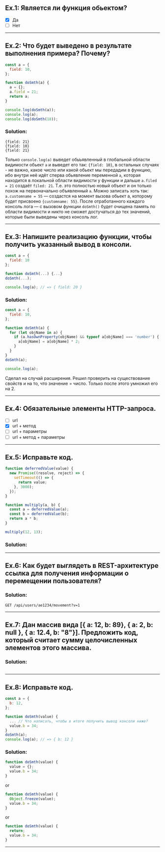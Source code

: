 ## Ex.1: Является ли функция обьектом?

- [x] Да
- [ ] Нет

---

## Ex.2: Что будет выведено в результате выполнения примера? Почему?

```js
const a = {
  field: 10,
};

function doSmth(a) {
  a = {};
  a.field = 21;
  return a;
}

console.log(doSmth(a));
console.log(a);
console.log(doSmth(18));
```

### Solution:

```log
{field: 21}
{field: 10}
{field: 21}
```

Только `console.log(a)` выведет обьъявленный в глобальной области видимости обьект `a` и выведет его так: `{field: 10}`, в остальных случаях - не важно, какое число или какой обьект мы передадим в функцию, ибо внутри неё идёт сперва обьявление переменной `a`, которая находится в локальной области видимости у функции и дальше `a.filed = 21` создаёт `filed: 21`. Т.е. это полностью новый объект и он только похож на первоначально объявленный `a`. Можно записать хоть так: `a.customname = 55` — создастся на момент вызова обьект а, которому будет присвоено `{customname: 55}`. После отработанного каждого консоль лога — с вызовом функции `doSmth()` будет очищена память по области видимости и никто не сможет достучаться до тех значений, которые были выведены через консоль лог.

---

## Ex.3: Напишите реализацию функции, чтобы получить указанный вывод в консоли.

```js
const a = {
  field: 10
};

function doSmth(...) {...}
doSmth(...);

console.log(a); // => { field: 20 }
```

### Solution:

```js
const a = {
  field: 10,
};

function doSmth(a) {
  for (let objName in a) {
    if (a.hasOwnProperty(objName) && typeof a[objName] === 'number') {
      a[objName] = a[objName] * 2;
    }
  }
}
doSmth(a);

console.log(a);
```

Сделал на случай расширения. Решил проверить на существование свойств и на то, что значение = число. Только после этого умножил его на 2.

---

## Ex.4: Обязательные элементы HTTP-запроса.

- [ ] url
- [x] url + метод
- [ ] url + параметры
- [ ] url + метод + параметры

---

## Ex.5: Исправьте код.

```js
function deferredValue(value) {
  new Promise((resolve, reject) => {
    setTimeout(() => {
      return value;
    }, 3000);
  });
}

function multiply(a, b) {
  const a = deferredValue(a);
  const b = deferredValue(b);
  return a * b;
}

multiply(12, 13);
```

### Solution:

---

## Ex.6: Как будет выглядеть в REST-архитектуре ссылка для получения информации о перемещении пользователя?

### Solution:

`GET /api/users/ae1234/movement?v=1`

---

## Ex.7: Дан массив вида [{ a: 12, b: 89}, { a: 2, b: null }, { a: 12.4, b: "8"}]. Предложить код, который считает сумму целочисленных элементов этого массива.

### Solution:

```js

```

---

## Ex.8: Исправьте код.

```js
const a = {
  b: 12,
};

function doSmth(value) {
  ... // Что написать, чтобы в итоге получить вывод консоли ниже?
  value.b = 34;
}
doSmth(a);
console.log(a); // => { b: 12 }
```

### Solution:

```js
function doSmth(value) {
  value = {};
  value.b = 34;
}
```

or

```js
function doSmth(value) {
  Object.freeze(value);
  value.b = 34;
}
```

or

```js
function doSmth(value) {
  return;
  value.b = 34;
}
```

---
